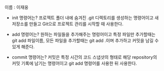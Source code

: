 이름 : 이재웅
- init 명령어는?
프로젝트 폴더 내에 숨겨진 .git 디렉토리를 생성하는 명령어이고
새 저장소를 만들고 Git으로 프로젝트 관리를 시작할 때 사용한다.

- add 명령어는?
원하는 파일들을 추가해주는 명렁어이고
특정 파일만 추가할때는 git add 파일이름, 모든 파일을 추가할때는 git add .이며
추가하고 커밋을 남길 수 있게 해준다.

- commit 명령어는?
커밋은 특정 시간의 코드 스냅샷의 형태로 해당 repository의 커밋 기록에 남기는 명령어이고 git add 명령어를 사용한 뒤 사용한다.
